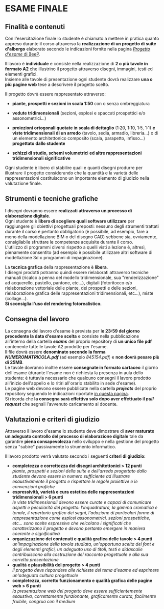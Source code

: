 # ESAME FINALE

## Finalità e contenuti

Con l'esercitazione finale lo studente è chiamato a mettere in
pratica quanto appreso durante il corso attraverso la **realizzazione
di un progetto di suite d'albergo** elaborato secondo le indicazioni
fornite nella pagina [_Progetto d'esame_ di 
BeeP](https://beep.metid.polimi.it/web/2018-19-strumenti-e-metodi-del-progetto-marco-ferrara-/progetto-d-esame).

Il lavoro è **individuale** e consiste nella realizzazione di
**2 o più tavole in formato A2** che illustrino il progetto attraverso
disegni, immagini, testi ed elementi grafici.   
Insieme alle tavole di presentazione ogni studente dovrà realizzare
**una o più pagine web** tese a descrivere il progetto scelto.

Il progetto dovrà essere rappresentato attraverso:

- **piante, prospetti e sezioni in scala 1:50** con o senza ombreggiatura

- **vedute tridimensionali**  (sezioni, esplosi e spaccati prospettici
e/o assonometrici...)
- **proiezioni ortogonali quotate in scala di dettaglio** (1:20,
1:10, 1:5, 1:1) **e viste tridimensionali di un arredo** (tavolo,
sedia, armadio, libreria...) o di un elemento architettonico composito
(scala, parapetto, infisso...) **progettato dallo studente**
- **schizzi di studio, schemi volumetrici ed altre rappresentazioni
tridimensionali significative**

Ogni studente è libero di stabilire quali e quanti disegni produrre
per illustrare il progetto considerando che la quantità e la varietà
delle rappresentazioni costituiscono un importante elemento di
giudizio nella valutazione finale.

## Strumenti e tecniche grafiche

I disegni dovranno essere **realizzati attraverso un processo
di elaborazione digitale**.   
Ogni studente è **libero di scegliere quali software utilizzare**
per raggiungere gli obiettivi progettuali preposti: nessuno degli
strumenti trattati durante il corso è pertanto obbligatorio (è
possibile, ad esempio, fare a meno della modellazione BIM o del
disegno CAD) sebbene sia, ovviamente, consigliabile sfruttare
le competenze acquisite durante il corso.   
L'utilizzo di programmi diversi rispetto a quelli visti a lezione
è, altresì, pienamente consentito (ad esempio è possibile utilizzare
altri software di modellazione 3d o programmi di impaginazione).

La **tecnica grafica** della rappresentazione è **libera**.   
I disegni prodotti potranno quindi essere rielaborati attraverso
tecniche manuali (ricalco a penna del modello tridimensionale,
sua "renderizzazione" ad acquerello, pastello, pantone, etc...),
digitali (fotoritocco e/o rielaborazione vettoriale delle piante,
dei prospetti e delle sezioni, rielaborazione grafica delle rappresentazioni
tridimensionali, etc...), miste (collage...).   
**Si sconsiglia l'uso del rendering fotorealistico**.

## Consegna del lavoro

La consegna del lavoro d'esame è prevista per **le 23:59 del giorno
precedente la data d'esame scelta** e consiste nella pubblicazione
all'interno della cartella **_exams_** del proprio repository
di **un unico file pdf** contenente tutte le tavole A2 prodotte per l'esame.   
Il file dovrà essere **denominato secondo la forma _NUMEROMATRICOLA.pdf_**
(ad esempio _845154.pdf_) e **non dovrà pesare più di 25MB**.   
Le tavole dovranno inoltre essere **consegnate in formato cartaceo**
il giorno dell'esame (durante l'esame non è richiesta la presenza
in aula dello studente: è tuttavia necessario che qualcuno consegni
il lavoro prodotto all'inizio dell'appello e lo ritiri all'orario
stabilito in sede d'esame).   
Le pagine web devono essere pubblicate nella cartella **_projects_**
del proprio repository seguendo le indicazioni riportate [in questa
pagina](https://github.com/strumet/strumet.github.io/tree/master/projects).   
Si ricorda che **la consegna sarà effettiva solo dopo aver effettuato
il _pull request_** che segnali l'avvenuto caricamento al docente.

## Valutazioni e criteri di giudizio

Attraverso il lavoro d'esame lo studente deve dimostrare di **aver
maturato un adeguato controllo del processo di elaborazione digitale**
tale da garantire **piena consapevolezza** nello sviluppo e nella
gestione del progetto senza "subire" passivamente lo strumento informatico.

Il lavoro prodotto verrà valutato secondo i seguenti **criteri di giudizio**:

- **completezza e correttezza dei disegni architettonici > 12 punti**   
_piante, prospetti e sezioni della suite e dell'arredo progettato
dallo studente devono essere in numero sufficiente ad illustrare
esaustivamente il progetto e rispettare le regole proiettive e
le convenzioni grafiche_
- **espressività, varietà e cura estetica delle rappresentazioni
tridimensionali > 6  punti**   
_le viste tridimensionali devono essere curate e capaci di comunicare
aspetti e peculiarità del progetto: l'inquadratura, la gamma cromatica
e tonale, il repertorio grafico dei segni, l'adozione di particolari
forme di rappresentazione come esplosi assonometrici, sezioni
prospettiche, etc... sono scelte espressive che veicolano i significati
che caratterizzano il progetto e devono pertanto emergere in maniera
coerente e significativa_
- **organizzazione dei contenuti e qualità grafica delle tavole > 4 punti**   
_un'impaginazione della tavola studiata, un'opportuna scelta dei
font e degli elementi grafici, un adeguato uso di titoli, testi
e didascalie contribuiscono alla costruzione del racconto progettuale
e alla sua corretta presentazione_
- **qualità e plausibilità del progetto > 4 punti**   
_il progetto deve rispondere alle richieste del tema d'esame ed
esprimere un'adeguata cultura progettuale_
- **completezza, corretto funzionamento e qualità grafica delle
pagine web > 6 punti**   
_la presentazione web del progetto deve essere sufficientemente
esaustiva, correttamente funzionante, graficamente curata, facilmente
fruibile, congrua con il medium_
